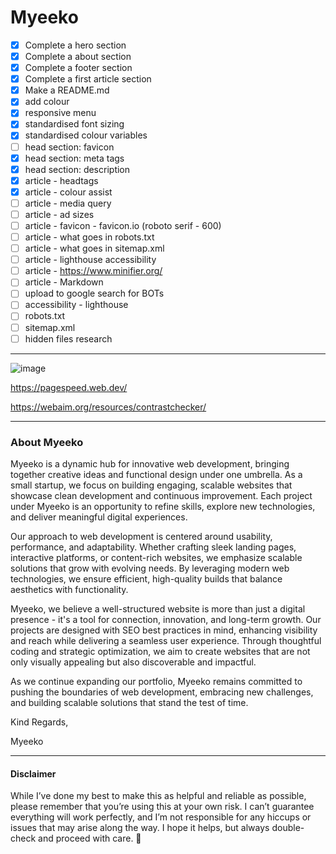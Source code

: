 # Myeeko
- [x] Complete a hero section
- [x] Complete a about section
- [x] Complete a footer section
- [x] Complete a first article section
- [x] Make a README.md
- [x] add colour
- [x] responsive menu
- [x] standardised font sizing
- [x] standardised colour variables
- [ ] head section: favicon
- [x] head section: meta tags
- [x] head section: description
- [x] article - headtags
- [x] article - colour assist
- [ ] article - media query
- [ ] article - ad sizes
- [ ] article - favicon - favicon.io (roboto serif - 600)
- [ ] article - what goes in robots.txt
- [ ] article - what goes in sitemap.xml
- [ ] article - lighthouse accessibility
- [ ] article - https://www.minifier.org/
- [ ] article - Markdown
- [ ] upload to google search for BOTs
- [ ] accessibility - lighthouse
- [ ] robots.txt
- [ ] sitemap.xml
- [ ] hidden files research
---

![image](https://github.com/user-attachments/assets/54ea891c-8de2-4c0a-94b2-cde72423443e)

https://pagespeed.web.dev/

https://webaim.org/resources/contrastchecker/

---

### About Myeeko
Myeeko is a dynamic hub for innovative web development, bringing together creative ideas and functional design under one umbrella. As a small startup, we focus on building engaging, scalable websites that showcase clean development and continuous improvement. Each project under Myeeko is an opportunity to refine skills, explore new technologies, and deliver meaningful digital experiences.

Our approach to web development is centered around usability, performance, and adaptability. Whether crafting sleek landing pages, interactive platforms, or content-rich websites, we emphasize scalable solutions that grow with evolving needs. By leveraging modern web technologies, we ensure efficient, high-quality builds that balance aesthetics with functionality.

Myeeko, we believe a well-structured website is more than just a digital presence - it's a tool for connection, innovation, and long-term growth. Our projects are designed with SEO best practices in mind, enhancing visibility and reach while delivering a seamless user experience. Through thoughtful coding and strategic optimization, we aim to create websites that are not only visually appealing but also discoverable and impactful.

As we continue expanding our portfolio, Myeeko remains committed to pushing the boundaries of web development, embracing new challenges, and building scalable solutions that stand the test of time.

Kind Regards,

Myeeko

---
#### Disclaimer
While I’ve done my best to make this as helpful and reliable as possible, please remember that you’re using this at your own risk. I can’t guarantee everything will work perfectly, and I’m not responsible for any hiccups or issues that may arise along the way. I hope it helps, but always double-check and proceed with care. 🌟
